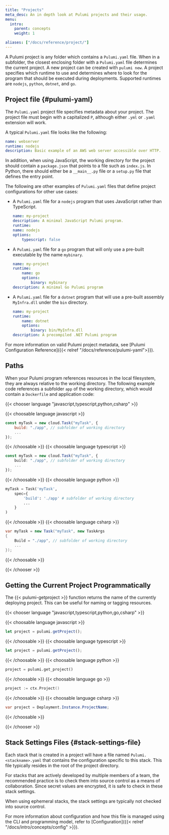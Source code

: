 ```yaml
---
title: "Projects"
meta_desc: An in depth look at Pulumi projects and their usage.
menu:
  intro:
    parent: concepts
    weight: 1

aliases: ["/docs/reference/project/"]
---
```


A Pulumi project is any folder which contains a `Pulumi.yaml` file.  When in a subfolder, the closest enclosing folder with a `Pulumi.yaml` file determines the current project. A new project can be created with `pulumi new`. A project specifies which runtime to use and determines where to look for the program that should be executed during deployments. Supported runtimes are `nodejs`, `python`, `dotnet`, and `go`.

## Project file {#pulumi-yaml}

The `Pulumi.yaml` project file specifies metadata about your project. The project file must begin with a capitalized `P`, although either `.yml` or `.yaml` extension will work.

A typical `Pulumi.yaml` file looks like the following:

```yaml
name: webserver
runtime: nodejs
description: Basic example of an AWS web server accessible over HTTP.
```

In addition, when using JavaScript, the working directory for the project should contain a `package.json` that points to a file such as `index.js`. In Python, there should either be a `__main__.py` file or a `setup.py` file that defines the entry point.

The following are other examples of `Pulumi.yaml` files that define project configurations for other use cases:

* A `Pulumi.yaml` file for a `nodejs` program that uses JavaScript rather than TypeScript.

    ```yaml
    name: my-project
    description: A minimal JavaScript Pulumi program.
    runtime:
    name: nodejs
    options:
        typescript: false
    ```

* A `Pulumi.yaml` file for a `go` program that will only use a pre-built executable by the name `mybinary`.

    ```yaml
    name: my-project
    runtime:
        name: go
        options:
            binary: mybinary
    description: A minimal Go Pulumi program
    ```

* A `Pulumi.yaml` file for a `dotnet` program that will use a pre-built assembly `MyInfra.dll` under the `bin` directory.

    ```yaml
    name: my-project
    runtime:
        name: dotnet
        options:
            binary: bin/MyInfra.dll
    description: A precompiled .NET Pulumi program
    ```

For more information on valid Pulumi project metadata, see [Pulumi Configuration Reference]({{< relref "/docs/reference/pulumi-yaml">}}).

## Paths

When your Pulumi program references resources in the local filesystem, they are always relative to the working directory. The following example code references a subfolder `app` of the working directory, which would contain a `Dockerfile` and application code:

{{< chooser language "javascript,typescript,python,csharp" >}}

{{< choosable language javascript >}}

```javascript
const myTask = new cloud.Task("myTask", {
    build: "./app", // subfolder of working directory
    ...
});
```

{{< /choosable >}}
{{< choosable language typescript >}}

```typescript
const myTask = new cloud.Task("myTask", {
    build: "./app", // subfolder of working directory
    ...
});
```

{{< /choosable >}}
{{< choosable language python >}}

```python
myTask = Task('myTask',
    spec={
        'build': './app' # subfolder of working directory
        ...
    }
)
```

{{< /choosable >}}
{{< choosable language csharp >}}

```csharp
var myTask = new Task("myTask", new TaskArgs
{
    Build = "./app", // subfolder of working directory
    ...
});
```

{{< /choosable >}}

{{< /chooser >}}

## Getting the Current Project Programmatically

The {{< pulumi-getproject >}} function returns the name of the currently deploying project. This can be useful for naming or tagging resources.

{{< chooser language "javascript,typescript,python,go,csharp" >}}

{{< choosable language javascript >}}

```javascript
let project = pulumi.getProject();
```

{{< /choosable >}}
{{< choosable language typescript >}}

```typescript
let project = pulumi.getProject();
```

{{< /choosable >}}
{{< choosable language python >}}

```python
project = pulumi.get_project()
```

{{< /choosable >}}
{{< choosable language go >}}

```go
project := ctx.Project()
```

{{< /choosable >}}
{{< choosable language csharp >}}

```csharp
var project = Deployment.Instance.ProjectName;
```

{{< /choosable >}}

{{< /chooser >}}

## Stack Settings Files {#stack-settings-file}

Each stack that is created in a project will have a file named `Pulumi.<stackname>.yaml` that contains the configuration specific to this stack. This file typically resides in the root of the project directory.

For stacks that are actively developed by multiple members of a team, the recommended practice is to check them into source control as a means of collaboration. Since secret values are encrypted, it is safe to check in these stack settings.

When using ephemeral stacks, the stack settings are typically not checked into source control.

For more information about configuration and how this file is managed using the CLI and programming model, refer to [Configuration]({{< relref "/docs/intro/concepts/config" >}}).
